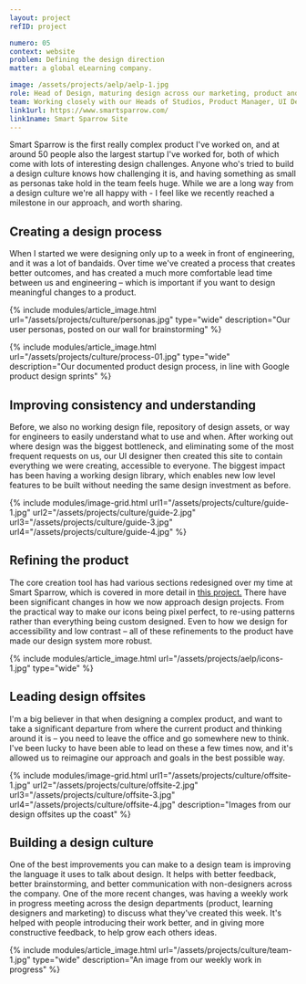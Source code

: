 ```yaml
---
layout: project
refID: project

numero: 05
context: website
problem: Defining the design direction
matter: a global eLearning company.

image: /assets/projects/aelp/aelp-1.jpg
role: Head of Design, maturing design across our marketing, product and in house learning design studio teams.
team: Working closely with our Heads of Studios, Product Manager, UI Designer, and around 15 Learning Designers.
link1url: https://www.smartsparrow.com/
link1name: Smart Sparrow Site
---
```


Smart Sparrow is the first really complex product I've worked on, and at around 50 people also the largest startup I've worked for, both of which come with lots of interesting design challenges. Anyone who's tried to build a design culture knows how challenging it is, and having something as small as personas take hold in the team feels huge. While we are a long way from a design culture we're all happy with - I feel like we recently reached a milestone in our approach, and worth sharing.

## Creating a design process

When I started we were designing only up to a week in front of engineering, and it was a lot of bandaids. Over time we've created a process that creates better outcomes, and has created a much more comfortable lead time between us and engineering – which is important if you want to design meaningful changes to a product.  

{% include modules/article_image.html url="/assets/projects/culture/personas.jpg" type="wide" description="Our user personas, posted on our wall for brainstorming" %}

{% include modules/article_image.html url="/assets/projects/culture/process-01.jpg" type="wide" description="Our documented product design process, in line with Google product design sprints" %}

## Improving consistency and understanding

Before, we also no working design file, repository of design assets, or way for engineers to easily understand what to use and when. After working out where design was the biggest bottleneck, and eliminating some of the most frequent requests on us, our UI designer then created this site to contain everything we were creating, accessible to everyone. The biggest impact has been having a working design library, which enables new low level features to be built without needing the same design investment as before.

{% include modules/image-grid.html url1="/assets/projects/culture/guide-1.jpg" url2="/assets/projects/culture/guide-2.jpg" url3="/assets/projects/culture/guide-3.jpg" url4="/assets/projects/culture/guide-4.jpg" %}

## Refining the product

The core creation tool has had various sections redesigned over my time at Smart Sparrow, which is covered in more detail in [this project.](/projects/01-designing-learner-centered-tools/) There have been significant changes in how we now approach design projects. From the practical way to make our icons being pixel perfect, to re-using patterns rather than everything being custom designed. Even to how we design for accessibility and low contrast – all of these refinements to the product have made our design system more robust.

{% include modules/article_image.html url="/assets/projects/aelp/icons-1.jpg" type="wide" %}

## Leading design offsites

I'm a big believer in that when designing a complex product, and want to take a significant departure from where the current product and thinking around it is – you need to leave the office and go somewhere new to think. I've been lucky to have been able to lead on these a few times now, and it's allowed us to reimagine our approach and goals in the best possible way.

{% include modules/image-grid.html url1="/assets/projects/culture/offsite-1.jpg" url2="/assets/projects/culture/offsite-2.jpg" url3="/assets/projects/culture/offsite-3.jpg" url4="/assets/projects/culture/offsite-4.jpg" description="Images from our design offsites up the coast" %}

## Building a design culture

One of the best improvements you can make to a design team is improving the language it uses to talk about design. It helps with better feedback, better brainstorming, and better communication with non-designers across the company. One of the more recent changes, was having a weekly work in progress meeting across the design departments (product, learning designers and marketing) to discuss what they've created this week. It's helped with people introducing their work better, and in giving more constructive feedback, to help grow each others ideas.

{% include modules/article_image.html url="/assets/projects/culture/team-1.jpg" type="wide" description="An image from our weekly work in progress" %}
